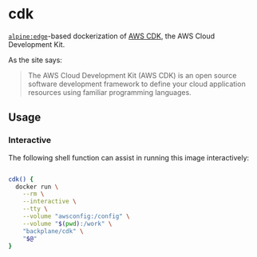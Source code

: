 # cdk

[`alpine:edge`](https://hub.docker.com/_/alpine/)-based dockerization of [AWS CDK](https://aws.amazon.com/cdk/), the AWS Cloud Development Kit.

As the site says:

> The AWS Cloud Development Kit (AWS CDK) is an open source software development framework to define your cloud application resources using familiar programming languages.

## Usage

### Interactive

The following shell function can assist in running this image interactively:

```sh

cdk() {
  docker run \
    --rm \
    --interactive \
    --tty \
    --volume "awsconfig:/config" \
    --volume "$(pwd):/work" \
    "backplane/cdk" \
    "$@"
}

```

